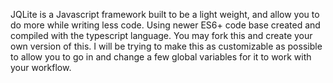JQLite is a Javascript framework built to be a light weight, and allow you to do more while writing less code. Using newer ES6+ code base created and compiled with the typescript language. You may fork this and create your own version of this. I will be trying to make this as customizable as possible to allow you to go in and change a few global variables for it to work with your workflow.
